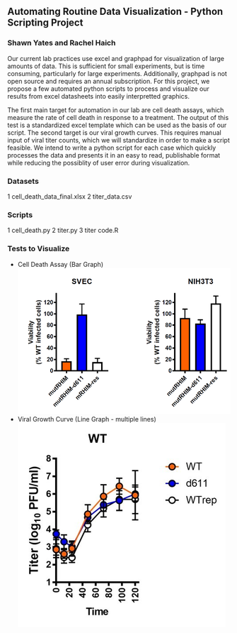 
## Automating Routine Data Visualization - Python Scripting Project

### Shawn Yates and Rachel Haich
 
Our current lab practices use excel and graphpad for visualization of large amounts of data. This is sufficient for small experiments, but is time consuming, particularly for large
 experiments. Additionally, graphpad is not open source and requires an annual subscription. For this project, we propose a few automated python scripts to process and visualize our results from excel datasheets into easily interpretted graphics.

The first main target for automation in our lab are cell death assays, which measure the rate of cell death in response to a treatment. The output of this test is a standardized excel template which can be used as the basis of our script. The second target is our viral growth curves. This requires manual input of viral titer counts, which we will standardize in order to make a script feasible. We intend to write a python script for each case which quickly processes the data and presents it in an easy to read, publishable format while reducing the possiblity of user error during visualization. 

### Datasets
1   cell_death_data_final.xlsx
2   titer_data.csv


### Scripts
1   cell_death.py
2   titer.py
3   titer code.R 




### Tests to Visualize
-   Cell Death Assay (Bar Graph)
    ![viability](https://github.com/roh0002/Scripting-project/blob/main/viability.png)
-   Viral Growth Curve (Line Graph - multiple lines) 
    ![growth curve](https://github.com/roh0002/Scripting-project/blob/main/viral_growth_curve.jpg)
    


